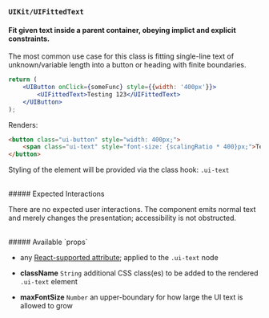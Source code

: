 ### `UIKit/UIFittedText`
#### Fit given text inside a parent container, obeying implict and explicit constraints.

The most common use case for this class is fitting single-line text of unknown/variable length into a button or heading with finite boundaries.

```jsx
return (
    <UIButton onClick={someFunc} style={{width: '400px'}}>
        <UIFittedText>Testing 123</UIFittedText>
    </UIButton>
);
```

Renders:

```html
<button class="ui-button" style="width: 400px;">
    <span class="ui-text" style="font-size: {scalingRatio * 400}px;">Testing 123</span>
</button>
```

Styling of the element will be provided via the class hook: `.ui-text`

<br />
##### Expected Interactions

There are no expected user interactions. The component emits normal text and merely changes the presentation; accessibility is not obstructed.

<br />
##### Available `props`

- any [React-supported attribute](https://facebook.github.io/react/docs/tags-and-attributes.html#html-attributes); applied to the `.ui-text` node

- **className** `String`
  additional CSS class(es) to be added to the rendered `.ui-text` element

- **maxFontSize** `Number`
  an upper-boundary for how large the UI text is allowed to grow
